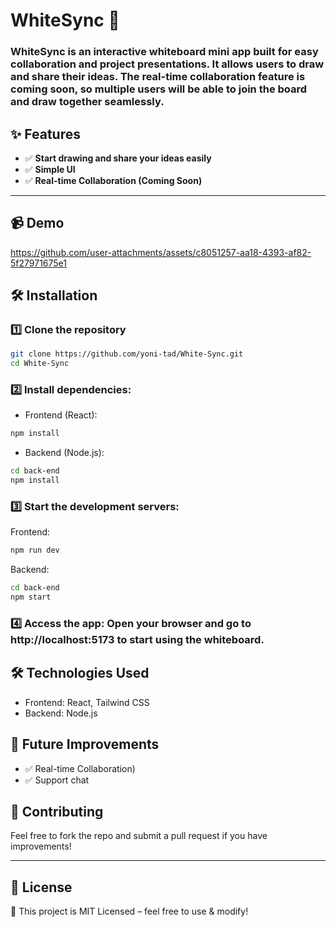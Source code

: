 # WhiteSync 🎨

### WhiteSync is an interactive whiteboard mini app built for easy collaboration and project presentations. It allows users to draw and share their ideas. The real-time collaboration feature is coming soon, so multiple users will be able to join the board and draw together seamlessly. 


## ✨ Features  
- ✅ **Start drawing and share your ideas easily**
- ✅ **Simple UI**
- ✅ **Real-time Collaboration (Coming Soon)**

---

## 📹 Demo  
https://github.com/user-attachments/assets/c8051257-aa18-4393-af82-5f27971675e1




## 🛠️ Installation  

### 1️⃣ Clone the repository  
```sh
git clone https://github.com/yoni-tad/White-Sync.git
cd White-Sync
```

### 2️⃣ Install dependencies:

- Frontend (React):
```sh
npm install
```

- Backend (Node.js):
```sh
cd back-end
npm install
```

### 3️⃣ Start the development servers:
Frontend:

```sh
npm run dev
```

Backend:
```sh
cd back-end
npm start
```

### 4️⃣ Access the app: Open your browser and go to http://localhost:5173 to start using the whiteboard.

  
## 🛠️ Technologies Used
- Frontend: React, Tailwind CSS
- Backend: Node.js


## 🚀 Future Improvements
- ✅ Real-time Collaboration)
- ✅ Support chat


## 🤝 Contributing
Feel free to fork the repo and submit a pull request if you have improvements!

---

## 📜 License
📄 This project is MIT Licensed – feel free to use & modify!



